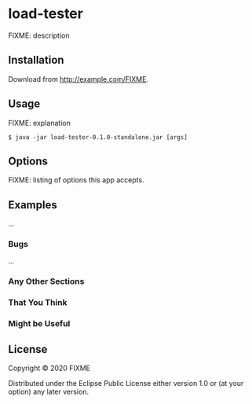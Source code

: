 # load-tester

FIXME: description

## Installation

Download from http://example.com/FIXME.

## Usage

FIXME: explanation

    $ java -jar load-tester-0.1.0-standalone.jar [args]

## Options

FIXME: listing of options this app accepts.

## Examples

...

### Bugs

...

### Any Other Sections
### That You Think
### Might be Useful

## License

Copyright © 2020 FIXME

Distributed under the Eclipse Public License either version 1.0 or (at
your option) any later version.
